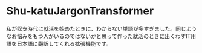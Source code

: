 # Shu-katuJargonTransformer
私が収支時代に就活を始めたときに、わからない単語が多すぎました。同じようなお悩みをもつ人がいるのではないかと思って作った就活のときに出くわすIT用語を日本語に翻訳してくれる拡張機能です。
